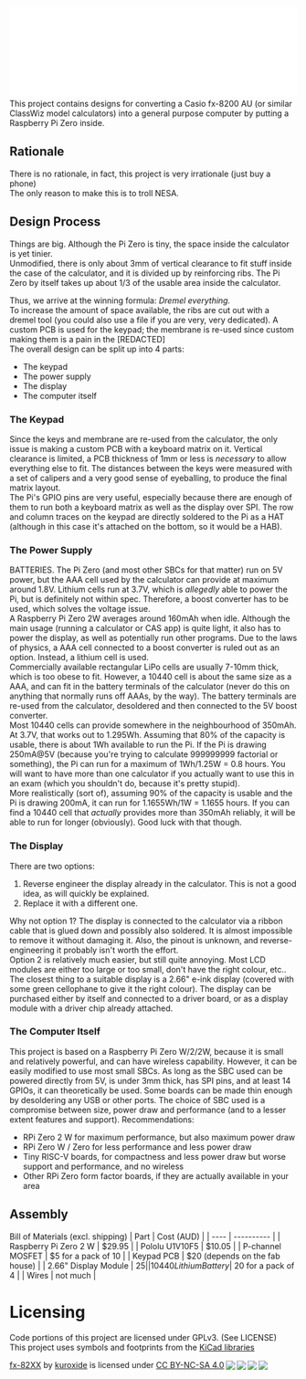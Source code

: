 ![](https://github.com/kuroxide/fx-82XX/blob/master/images/logo.png)
This project contains designs for converting a Casio fx-8200 AU (or similar ClassWiz model calculators) into a general purpose computer by putting a Raspberry Pi Zero inside.

## Rationale
There is no rationale, in fact, this project is very irrationale (just buy a phone) \
The only reason to make this is to troll NESA.

## Design Process
Things are big. Although the Pi Zero is tiny, the space inside the calculator is yet tinier. \
Unmodified, there is only about 3mm of vertical clearance to fit stuff inside the case of the calculator, and it is divided up by reinforcing ribs. The Pi Zero by itself takes up about 1/3 of the usable area inside the calculator.

Thus, we arrive at the winning formula: *Dremel everything.* \
To increase the amount of space available, the ribs are cut out with a dremel tool (you could also use a file if you are very, very dedicated). A custom PCB is used for the keypad; the membrane is re-used since custom making them is a pain in the \[REDACTED] \
The overall design can be split up into 4 parts:
- The keypad
- The power supply
- The display
- The computer itself

### The Keypad
Since the keys and membrane are re-used from the calculator, the only issue is making a custom PCB with a keyboard matrix on it. Vertical clearance is limited, a PCB thickness of 1mm or less is *necessary* to allow everything else to fit. The distances between the keys were measured with a set of calipers and a very good sense of eyeballing, to produce the final matrix layout. \
The Pi's GPIO pins are very useful, especially because there are enough of them to run both a keyboard matrix as well as the display over SPI. The row and column traces on the keypad are directly soldered to the Pi as a HAT (although in this case it's attached on the bottom, so it would be a HAB).

### The Power Supply
BATTERIES. The Pi Zero (and most other SBCs for that matter) run on 5V power, but the AAA cell used by the calculator can provide at maximum around 1.8V. Lithium cells run at 3.7V, which is *allegedly* able to power the Pi, but is definitely not within spec. Therefore, a boost converter has to be used, which solves the voltage issue. \
A Raspberry Pi Zero 2W averages around 160mAh when idle. Although the main usage (running a calculator or CAS app) is quite light, it also has to power the display, as well as potentially run other programs. Due to the laws of physics, a AAA cell connected to a boost converter is ruled out as an option. Instead, a lithium cell is used. \
Commercially available rectangular LiPo cells are usually 7-10mm thick, which is too obese to fit. However, a 10440 cell is about the same size as a AAA, and can fit in the battery terminals of the calculator (never do this on anything that normally runs off AAAs, by the way). The battery terminals are re-used from the calculator, desoldered and then connected to the 5V boost converter. \
Most 10440 cells can provide somewhere in the neighbourhood of 350mAh. At 3.7V, that works out to 1.295Wh. Assuming that 80% of the capacity is usable, there is about 1Wh available to run the Pi. If the Pi is drawing 250mA@5V (because you're trying to calculate 999999999 factorial or something), the Pi can run for a maximum of 1Wh/1.25W = 0.8 hours. You will want to have more than one calculator if you actually want to use this in an exam (which you shouldn't do, because it's pretty stupid). \
More realistically (sort of), assuming 90% of the capacity is usable and the Pi is drawing 200mA, it can run for 1.1655Wh/1W = 1.1655 hours. If you can find a 10440 cell that *actually* provides more than 350mAh reliably, it will be able to run for longer (obviously). Good luck with that though.

### The Display
There are two options:
1. Reverse engineer the display already in the calculator. This is not a good idea, as will quickly be explained.
2. Replace it with a different one.

Why not option 1? The display is connected to the calculator via a ribbon cable that is glued down and possibly also soldered. It is almost impossible to remove it without damaging it. Also, the pinout is unknown, and reverse-engineering it probably isn't worth the effort. \
Option 2 is relatively much easier, but still quite annoying. Most LCD modules are either too large or too small, don't have the right colour, etc.. The closest thing to a suitable display is a 2.66" e-ink display (covered with some green cellophane to give it the right colour). The display can be purchased either by itself and connected to a driver board, or as a display module with a driver chip already attached.

### The Computer Itself
This project is based on a Raspberry Pi Zero W/2/2W, because it is small and relatively powerful, and can have wireless capability. However, it can be easily modified to use most small SBCs. As long as the SBC used can be powered directly from 5V, is under 3mm thick, has SPI pins, and at least 14 GPIOs, it can theoretically be used. Some boards can be made thin enough by desoldering any USB or other ports. The choice of SBC used is a compromise between size, power draw and performance (and to a lesser extent features and support).
Recommendations:
- RPi Zero 2 W for maximum performance, but also maximum power draw
- RPi Zero W / Zero for less performance and less power draw
- Tiny RISC-V boards, for compactness and less power draw but worse support and performance, and no wireless
- Other RPi Zero form factor boards, if they are actually available in your area

## Assembly
Bill of Materials (excl. shipping)
| Part | Cost (AUD) |
| ---- | ---------- |
| Raspberry Pi Zero 2 W | $29.95 |
| Pololu U1V10F5 | $10.05 |
| P-channel MOSFET | $5 for a pack of 10 |
| Keypad PCB | $20 (depends on the fab house) |
| 2.66" Display Module | $25 |
| 10440 Lithium Battery | ~$20 for a pack of 4 |
| Wires | not much |

# Licensing
Code portions of this project are licensed under GPLv3. (See LICENSE) \
This project uses symbols and footprints from the [KiCad libraries](https://www.kicad.org/libraries/)
 <p xmlns:cc="http://creativecommons.org/ns#" xmlns:dct="http://purl.org/dc/terms/"><a property="dct:title" rel="cc:attributionURL" href="https://github.com/kuroxide/fx-82XX">fx-82XX</a> by <a rel="cc:attributionURL dct:creator" property="cc:attributionName" href="https://github.com/kuroxide">kuroxide</a> is licensed under <a href="http://creativecommons.org/licenses/by-nc-sa/4.0/?ref=chooser-v1" target="_blank" rel="license noopener noreferrer" style="display:inline-block;">CC BY-NC-SA 4.0<img style="height:22px!important;margin-left:3px;vertical-align:text-bottom;" src="https://mirrors.creativecommons.org/presskit/icons/cc.svg?ref=chooser-v1"><img style="height:22px!important;margin-left:3px;vertical-align:text-bottom;" src="https://mirrors.creativecommons.org/presskit/icons/by.svg?ref=chooser-v1"><img style="height:22px!important;margin-left:3px;vertical-align:text-bottom;" src="https://mirrors.creativecommons.org/presskit/icons/nc.svg?ref=chooser-v1"><img style="height:22px!important;margin-left:3px;vertical-align:text-bottom;" src="https://mirrors.creativecommons.org/presskit/icons/sa.svg?ref=chooser-v1"></a></p> 
